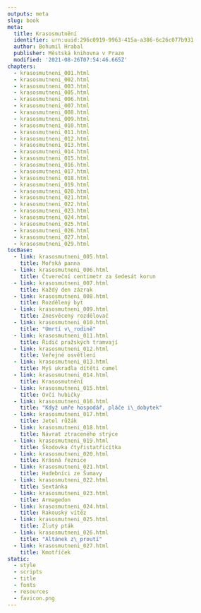 ```yaml
---
outputs: meta
slug: book
meta:
  title: Krasosmutnění
  identifier: urn:uuid:296c0919-9963-415a-a386-6c26c077b931
  author: Bohumil Hrabal
  publisher: Městská knihovna v Praze
  modified: '2021-08-26T07:54:46.665Z'
chapters:
  - krasosmutneni_001.html
  - krasosmutneni_002.html
  - krasosmutneni_003.html
  - krasosmutneni_005.html
  - krasosmutneni_006.html
  - krasosmutneni_007.html
  - krasosmutneni_008.html
  - krasosmutneni_009.html
  - krasosmutneni_010.html
  - krasosmutneni_011.html
  - krasosmutneni_012.html
  - krasosmutneni_013.html
  - krasosmutneni_014.html
  - krasosmutneni_015.html
  - krasosmutneni_016.html
  - krasosmutneni_017.html
  - krasosmutneni_018.html
  - krasosmutneni_019.html
  - krasosmutneni_020.html
  - krasosmutneni_021.html
  - krasosmutneni_022.html
  - krasosmutneni_023.html
  - krasosmutneni_024.html
  - krasosmutneni_025.html
  - krasosmutneni_026.html
  - krasosmutneni_027.html
  - krasosmutneni_029.html
tocBase:
  - link: krasosmutneni_005.html
    title: Mořská panna
  - link: krasosmutneni_006.html
    title: Čtvereční centimetr za šedesát korun
  - link: krasosmutneni_007.html
    title: Každý den zázrak
  - link: krasosmutneni_008.html
    title: Rozdělený byt
  - link: krasosmutneni_009.html
    title: Znesvěcený rozdělovač
  - link: krasosmutneni_010.html
    title: "Úmrtí v\_rodině"
  - link: krasosmutneni_011.html
    title: Řidič pražských tramvají
  - link: krasosmutneni_012.html
    title: Veřejné osvětlení
  - link: krasosmutneni_013.html
    title: Myš ukradla dítěti cumel
  - link: krasosmutneni_014.html
    title: Krasosmutnění
  - link: krasosmutneni_015.html
    title: Ovčí hubičky
  - link: krasosmutneni_016.html
    title: "Když umře hospodář, pláče i\_dobytek"
  - link: krasosmutneni_017.html
    title: Jetel růžák
  - link: krasosmutneni_018.html
    title: Návrat ztraceného strýce
  - link: krasosmutneni_019.html
    title: Škodovka čtyřistatřicítka
  - link: krasosmutneni_020.html
    title: Krásná řeznice
  - link: krasosmutneni_021.html
    title: Hudebníci ze Šumavy
  - link: krasosmutneni_022.html
    title: Sextánka
  - link: krasosmutneni_023.html
    title: Armagedon
  - link: krasosmutneni_024.html
    title: Rakouský vítěz
  - link: krasosmutneni_025.html
    title: Žlutý pták
  - link: krasosmutneni_026.html
    title: "Altánek z\_proutí"
  - link: krasosmutneni_027.html
    title: Kmotříček
static:
  - style
  - scripts
  - title
  - fonts
  - resources
  - favicon.png
---
```

